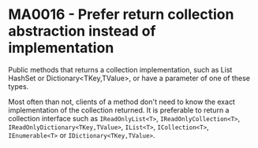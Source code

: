# MA0016 - Prefer return collection abstraction instead of implementation

Public methods that returns a collection implementation, such as List<T> HashSet<T> or Dictionary<TKey,TValue>, or have a parameter of one of these types.

Most often than not, clients of a method don't need to know the exact implementation of the collection returned.
It is preferable to return a collection interface such as `IReadOnlyList<T>`, `IReadOnlyCollection<T>`, `IReadOnlyDictionary<TKey,TValue>`, `IList<T>`, `ICollection<T>`, `IEnumerable<T>` or `IDictionary<TKey,TValue>`.

